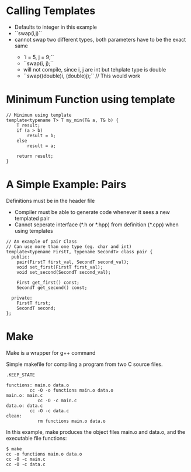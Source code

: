 # Calling Templates
<ul>
  <li>Defaults to integer in this example</li>
  <li>``swap<double>(i,j)``</li>
  <li>cannot swap two different types, both parameters have to be the exact same</li>
  <ul>
  <li>`i = 5, j = 9;``</li>
  <li>``swap<double>(i, j);``</li>
  <li>will not compile, since i, j are int but tehplate type is double</li>
  <li>``swap<double>((double)i, (double)j);`` // This would work</li>
  </ul>
</ul>

# Minimum Function using template
```
// Minimum using template
template<typename T> T my_min(T& a, T& b) {
    T result;
    if (a > b)
        result = b;
    else
        result = a;
    
    return result; 
}
```

# A Simple Example: Pairs

Definitions must be in the header file
<ul>
  <li>Compiler must be able to generate code whenever it sees a new templated pair</li>
  <li>Cannot seperate interface (*.h or *.hpp) from definition (*.cpp) when using templates</li>
</ul>

```
// An example of pair Class
// Can use more than one type (eg. char and int)
template<typename FirstT, typename SecondT> class pair { 
  public:
    pair(FirstT first_val, SecondT second_val);
    void set_first(FirstT first_val);
    void set_second(SecondT second_val);

    First get_first() const;
    SecondT get_second() const;

  private:
    FirstT first;
    SecondT second;
};
```

# Make 
Make is a wrapper for g++ command

Simple makefile for compiling a program from two C source files.  
```
.KEEP_STATE

functions: main.o data.o 
         cc -O -o functions main.o data.o 
main.o: main.c 
        	cc -O -c main.c 
data.o: data.c 
         cc -O -c data.c 
clean: 
        	rm functions main.o data.o
```

In this example, make produces the object files main.o and data.o, and the executable file functions:
```
$ make 
cc -o functions main.o data.o 
cc -O -c main.c 
cc -O -c data.c 
```
